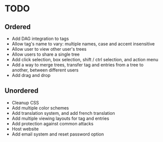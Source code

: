 # TODO

## Ordered

- Add DAG integration to tags
- Allow tag's name to vary: multiple names, case and accent insensitive
- Allow user to view other user's trees
- Allow users to share a single tree
- Add click selection, box selection, shift / ctrl selection, and action menu
- Add a way to merge trees, transfer tag and entries from a tree to another, between different users
- Add drag and drop

## Unordered

- Cleanup CSS
- Add multiple color schemes
- Add translation system, and add french translation
- Add multiple viewing layouts for tag and entries
- Add protection against common attacks
- Host website
- Add email system and reset password option
